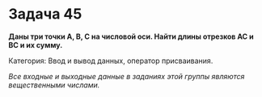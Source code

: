 ﻿# Задача 45

**Даны три точки A, B, C на числовой оси. Найти длины отрезков AC и BC и их сумму.**

Категория: Ввод и вывод данных, оператор присваивания.

*Все входные и выходные данные в заданиях этой группы являются вещественными числами.*